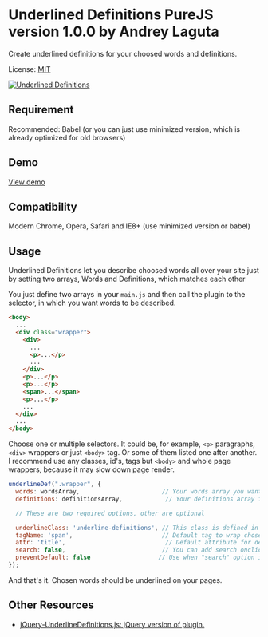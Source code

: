 # Underlined Definitions PureJS version 1.0.0 by Andrey Laguta

Create underlined definitions for your choosed words and definitions.

License: [MIT](https://mit-license.org)

[![Underlined Definitions](https://ckkz-it.github.io/underlinedef-purejs/img/javascript.png "Underlined Definitions")](https://ckkz-it.github.io/underlinedef-purejs/)

## Requirement

Recommended: Babel (or you can just use minimized version, which is already optimized for old browsers)

## Demo
[View demo](https://ckkz-it.github.io/underlinedef-purejs/)

## Compatibility
Modern Chrome, Opera, Safari and IE8+ (use minimized version or babel)

## Usage
Underlined Definitions let you describe choosed words all over your site just by setting two arrays, Words and Definitions, which matches each other

You just define two arrays in your `main.js` and then call the plugin to the selector, in which you want words to be described.

````html
<body>
  ...
  <div class="wrapper">
    <div>
      ...
      <p>...</p>
      ...
    </div>
    <p>...</p>
    <p>...</p>
    <span>...</span>
    <p>...</p>
    ...
  </div>
  ...
</body>
````
Choose one or multiple selectors. It could be, for example, `<p>` paragraphs, `<div>` wrappers or just `<body>` tag. Or some of them listed one after another. I recommend use any classes, id's, tags but `<body>` and whole page wrappers, because it may slow down page render.

````javascript
underlineDef(".wrapper", {
  words: wordsArray,                       // Your words array you want to describe.
  definitions: definitionsArray,            // Your definitions array for chosen words. Remember, they have to match each other.

  // These are two required options, other are optional

  underlineClass: 'underline-definitions', // This class is defined in plugin and attached to head wrapped in style tag, if another class isn't defined. To use your own class, just set it in this option and edit in your stylesheet file as usual.
  tagName: 'span',                         // Default tag to wrap chosen words in.
  attr: 'title',                            // Default attribute for definitions. If you want to use custom tooltips for definitions, change attr to 'data-title' or other which is used in your custom tooltips plugin.
  search: false,                           // You can add search onclick event for words. Availiable options: "google", "wikipedia", "yandex". Also, you can add your own search engines in javascript source file.
  preventDefault: false                   // Use when "search" option is set. Useful if tagName is "a" and you want to prevent default action.
});
````

And that's it. Chosen words should be underlined on your pages.


## Other Resources
- [jQuery-UnderlineDefinitions.js: jQuery version of plugin.](https://github.com/ckkz-it/underlinedef-jquery)
